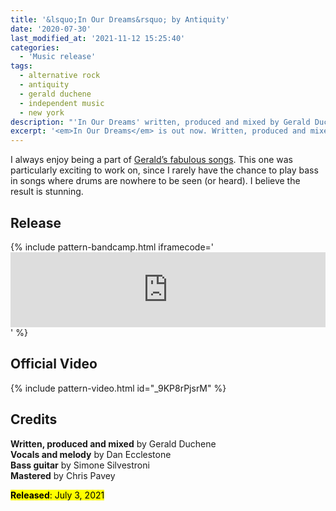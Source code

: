 ```yaml
---
title: '&lsquo;In Our Dreams&rsquo; by Antiquity'
date: '2020-07-30'
last_modified_at: '2021-11-12 15:25:40'
categories:
  - 'Music release'
tags:
  - alternative rock
  - antiquity
  - gerald duchene
  - independent music
  - new york
description: "'In Our Dreams' written, produced and mixed by Gerald Duchene. Vocals and melody Dan Ecclestone. Bass Minutes to Midnight. Mastering Chris Pavey."
excerpt: '<em>In Our Dreams</em> is out now. Written, produced and mixed by Gerald Duchene. Vocals and melody by Dan Ecclestone. Bass by Minutes to Midnight. Mastered by Chris Pavey.'
---
```

I always enjoy being a part of [Gerald’s fabulous songs](/tag/antiquity/). This one was particularly exciting to work on, since I rarely have the chance to play bass in songs where drums are nowhere to be seen (or heard). I believe the result is stunning.

## Release

{% include pattern-bandcamp.html iframecode='<iframe style="border: 0; width: 100%; height: 120px;" src="https://bandcamp.com/EmbeddedPlayer/track=984842794/size=large/bgcol=ffffff/linkcol=333333/tracklist=false/artwork=small/transparent=true/" seamless><a href="https://antiquitysessions1.bandcamp.com/track/in-our-dreams">In Our Dreams by Antiquity</a></iframe>' %}

## Official Video

{% include pattern-video.html id="_9KP8rPjsrM" %}

## Credits

**Written, produced and mixed** by Gerald Duchene  
**Vocals and melody** by Dan Ecclestone  
**Bass guitar** by Simone Silvestroni  
**Mastered** by Chris Pavey  

<p class="detached"><mark class="m2m-highlight small"><strong>Released</strong>: July 3, 2021</mark></p>